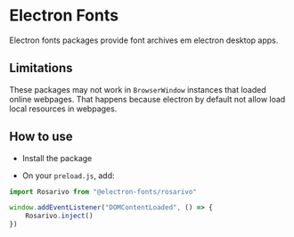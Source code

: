 # Electron Fonts

Electron fonts packages provide font archives em electron desktop apps.

## Limitations

These packages may not work in `BrowserWindow` instances that loaded online webpages. That happens because electron by default not allow load local resources in webpages.

## How to use

* Install the package

* On your `preload.js`, add:

```ts
import Rosarivo from "@electron-fonts/rosarivo"

window.addEventListener("DOMContentLoaded", () => {
    Rosarivo.inject()
})
```